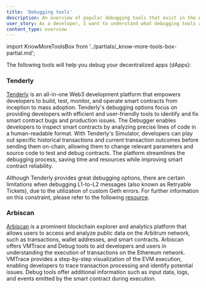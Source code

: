 ```yaml
---
title: 'Debugging tools'
description: An overview of popular debugging tools that exist in the Arbitrum ecosystem
user_story: As a developer, I want to understand what debugging tools are available in the Arbitrum ecosystem.
content_type: overview
---
```


import KnowMoreToolsBox from '../partials/_know-more-tools-box-partial.md';

<KnowMoreToolsBox />

The following tools will help you debug your decentralized apps (dApps):

### Tenderly

[Tenderly](https://tenderly.co/) is an all-in-one Web3 development platform that empowers developers to build, test, monitor, and operate smart contracts from inception to mass adoption. Tenderly's debugging options focus on providing developers with efficient and user-friendly tools to identify and fix smart contract bugs and production issues. The Debugger enables developers to inspect smart contracts by analyzing precise lines of code in a human-readable format. With Tenderly's Simulator, developers can play out specific historical transactions and current transaction outcomes before sending them on-chain, allowing them to change relevant parameters and source code to test and debug contracts. The platform streamlines the debugging process, saving time and resources while improving smart contract reliability.

Although Tenderly provides great debugging options, there are certain limitations when debugging L1-to-L2 messages (also known as Retryable Tickets), due to the utilization of custom Geth errors. For further information on this constraint, please refer to the following [resource](/build-decentralized-apps/troubleshooting-building.md#i-tried-to-create-a-retryable-ticket-but-the-transaction-reverted-on-l1--how-can-i-debug-the-issue).

### Arbiscan

[Arbiscan](https://arbiscan.io/) is a prominent blockchain explorer and analytics platform that allows users to access and analyze public data on the Arbitrum network, such as transactions, wallet addresses, and smart contracts. Arbiscan offers VMTrace and Debug tools to aid developers and users in understanding the execution of transactions on the Ethereum network. VMTrace provides a step-by-step visualization of the EVM execution, enabling developers to trace transaction processing and identify potential issues. Debug tools offer additional information such as input data, logs, and events emitted by the smart contract during execution.
